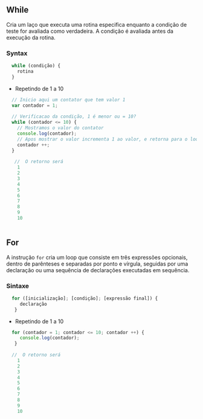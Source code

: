 ## While
Cria um laço que executa uma rotina especifica enquanto a condição de teste for avaliada como verdadeira. A condição é avaliada antes da execução da rotina.

### Syntax
```javascript
  while (condição) {
    rotina
  }
```

- Repetindo de 1 a 10
```javascript
  // Inicio aqui um contator que tem valor 1
  var contador = 1;
  
  // Verificacao da condição, 1 é menor ou = 10?
  while (contador <= 10) {
    // Mostramos o valor do contator
    console.log(contador);
    // Apos mostrar o valor incrementa 1 ao valor, e retorna para o loop...
    contador ++;
  }
  
   //  O retorno será
    1
    2
    3
    4
    5
    6
    7
    8
    9
    10
  
```



## For
A instrução `for` cria um loop que consiste em três expressões opcionais, dentro de parênteses e separadas por ponto e vírgula, 
seguidas por uma declaração ou uma sequência de declarações executadas em sequência.

### Sintaxe
```javascript
  for ([inicialização]; [condição]; [expressão final]) {
     declaração
   }
 ```
   
- Repetindo de 1 a 10
```javascript
  for (contador = 1; contador <= 10; contador ++) {
     console.log(contador);
   }
   
  //  O retorno será
    1
    2
    3
    4
    5
    6
    7
    8
    9
    10
```
